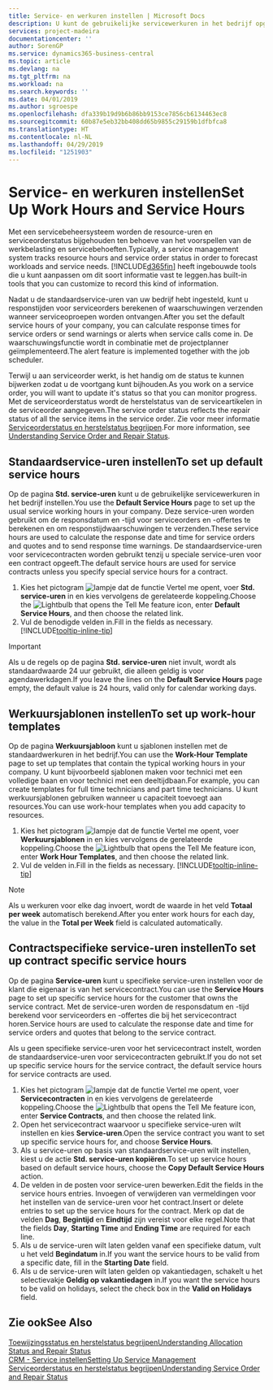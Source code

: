```yaml
---
title: Service- en werkuren instellen | Microsoft Docs
description: U kunt de gebruikelijke servicewerkuren in het bedrijf opgeven. Deze service-uren worden gebruikt om de responsdatum en -tijd voor serviceorders en -offertes te berekenen, en om responstijdwaarschuwingen te verzenden.
services: project-madeira
documentationcenter: ''
author: SorenGP
ms.service: dynamics365-business-central
ms.topic: article
ms.devlang: na
ms.tgt_pltfrm: na
ms.workload: na
ms.search.keywords: ''
ms.date: 04/01/2019
ms.author: sgroespe
ms.openlocfilehash: dfa339b19d9b6b86bb9153ce7856cb6134463ec8
ms.sourcegitcommit: 60b87e5eb32bb408dd65b9855c29159b1dfbfca8
ms.translationtype: HT
ms.contentlocale: nl-NL
ms.lasthandoff: 04/29/2019
ms.locfileid: "1251903"
---
```

# <a name="set-up-work-hours-and-service-hours"></a><span data-ttu-id="39a41-104">Service- en werkuren instellen</span><span class="sxs-lookup"><span data-stu-id="39a41-104">Set Up Work Hours and Service Hours</span></span>
<span data-ttu-id="39a41-105">Met een servicebeheersysteem worden de resource-uren en serviceorderstatus bijgehouden ten behoeve van het voorspellen van de werkbelasting en servicebehoeften.</span><span class="sxs-lookup"><span data-stu-id="39a41-105">Typically, a service management system tracks resource hours and service order status in order to forecast workloads and service needs.</span></span> [!INCLUDE[d365fin](includes/d365fin_md.md)] <span data-ttu-id="39a41-106">heeft ingebouwde tools die u kunt aanpassen om dit soort informatie vast te leggen.</span><span class="sxs-lookup"><span data-stu-id="39a41-106">has built-in tools that you can customize to record this kind of information.</span></span>  
  
<span data-ttu-id="39a41-107">Nadat u de standaardservice-uren van uw bedrijf hebt ingesteld, kunt u responstijden voor serviceorders berekenen of waarschuwingen verzenden wanneer serviceoproepen worden ontvangen.</span><span class="sxs-lookup"><span data-stu-id="39a41-107">After you set the default service hours of your company, you can calculate response times for service orders or send warnings or alerts when service calls come in.</span></span> <span data-ttu-id="39a41-108">De waarschuwingsfunctie wordt in combinatie met de projectplanner geïmplementeerd.</span><span class="sxs-lookup"><span data-stu-id="39a41-108">The alert feature is implemented together with the job scheduler.</span></span>   
  
<span data-ttu-id="39a41-109">Terwijl u aan serviceorder werkt, is het handig om de status te kunnen bijwerken zodat u de voortgang kunt bijhouden.</span><span class="sxs-lookup"><span data-stu-id="39a41-109">As you work on a service order, you will want to update it's status so that you can monitor progress.</span></span> <span data-ttu-id="39a41-110">Met de serviceorderstatus wordt de herstelstatus van de serviceartikelen in de serviceorder aangegeven.</span><span class="sxs-lookup"><span data-stu-id="39a41-110">The service order status reflects the repair status of all the service items in the service order.</span></span> <span data-ttu-id="39a41-111">Zie voor meer informatie [Serviceorderstatus en herstelstatus begrijpen](service-order-repair-status.md).</span><span class="sxs-lookup"><span data-stu-id="39a41-111">For more information, see [Understanding Service Order and Repair Status](service-order-repair-status.md).</span></span> 

## <a name="to-set-up-default-service-hours"></a><span data-ttu-id="39a41-112">Standaardservice-uren instellen</span><span class="sxs-lookup"><span data-stu-id="39a41-112">To set up default service hours</span></span>  
<span data-ttu-id="39a41-113">Op de pagina **Std. service-uren** kunt u de gebruikelijke servicewerkuren in het bedrijf instellen.</span><span class="sxs-lookup"><span data-stu-id="39a41-113">You use the **Default Service Hours** page to set up the usual service working hours in your company.</span></span> <span data-ttu-id="39a41-114">Deze service-uren worden gebruikt om de responsdatum en -tijd voor serviceorders en -offertes te berekenen en om responstijdwaarschuwingen te verzenden.</span><span class="sxs-lookup"><span data-stu-id="39a41-114">These service hours are used to calculate the response date and time for service orders and quotes and to send response time warnings.</span></span> <span data-ttu-id="39a41-115">De standaardservice-uren voor servicecontracten worden gebruikt tenzij u speciale service-uren voor een contract opgeeft.</span><span class="sxs-lookup"><span data-stu-id="39a41-115">The default service hours are used for service contracts unless you specify special service hours for a contract.</span></span>  
  
1. <span data-ttu-id="39a41-116">Kies het pictogram ![lampje dat de functie Vertel me opent](media/ui-search/search_small.png "Vertel me wat u wilt doen"), voer **Std. service-uren** in en kies vervolgens de gerelateerde koppeling.</span><span class="sxs-lookup"><span data-stu-id="39a41-116">Choose the ![Lightbulb that opens the Tell Me feature](media/ui-search/search_small.png "Tell me what you want to do") icon, enter **Default Service Hours**, and then choose the related link.</span></span>  
2. <span data-ttu-id="39a41-117">Vul de benodigde velden in.</span><span class="sxs-lookup"><span data-stu-id="39a41-117">Fill in the fields as necessary.</span></span> [!INCLUDE[tooltip-inline-tip](includes/tooltip-inline-tip_md.md)]  
  
> [!IMPORTANT]  
>  <span data-ttu-id="39a41-118">Als u de regels op de pagina **Std. service-uren** niet invult, wordt als standaardwaarde 24 uur gebruikt, die alleen geldig is voor agendawerkdagen.</span><span class="sxs-lookup"><span data-stu-id="39a41-118">If you leave the lines on the **Default Service Hours** page empty, the default value is 24 hours, valid only for calendar working days.</span></span>  
  
## <a name="to-set-up-work-hour-templates"></a><span data-ttu-id="39a41-119">Werkuursjablonen instellen</span><span class="sxs-lookup"><span data-stu-id="39a41-119">To set up work-hour templates</span></span>
<span data-ttu-id="39a41-120">Op de pagina **Werkuursjabloon** kunt u sjablonen instellen met de standaardwerkuren in het bedrijf.</span><span class="sxs-lookup"><span data-stu-id="39a41-120">You can use the **Work-Hour Template** page to set up templates that contain the typical working hours in your company.</span></span> <span data-ttu-id="39a41-121">U kunt bijvoorbeeld sjablonen maken voor technici met een volledige baan en voor technici met een deeltijdbaan.</span><span class="sxs-lookup"><span data-stu-id="39a41-121">For example, you can create templates for full time technicians and part time technicians.</span></span> <span data-ttu-id="39a41-122">U kunt werkuursjablonen gebruiken wanneer u capaciteit toevoegt aan resources.</span><span class="sxs-lookup"><span data-stu-id="39a41-122">You can use work-hour templates when you add capacity to resources.</span></span>  
  
1. <span data-ttu-id="39a41-123">Kies het pictogram ![lampje dat de functie Vertel me opent](media/ui-search/search_small.png "Vertel me wat u wilt doen"), voer **Werkuursjablonen** in en kies vervolgens de gerelateerde koppeling.</span><span class="sxs-lookup"><span data-stu-id="39a41-123">Choose the ![Lightbulb that opens the Tell Me feature](media/ui-search/search_small.png "Tell me what you want to do") icon, enter **Work Hour Templates**, and then choose the related link.</span></span>  
2. <span data-ttu-id="39a41-124">Vul de velden in.</span><span class="sxs-lookup"><span data-stu-id="39a41-124">Fill in the fields as necessary.</span></span> [!INCLUDE[tooltip-inline-tip](includes/tooltip-inline-tip_md.md)]  
  
> [!Note]
> <span data-ttu-id="39a41-125">Als u werkuren voor elke dag invoert, wordt de waarde in het veld **Totaal per week** automatisch berekend.</span><span class="sxs-lookup"><span data-stu-id="39a41-125">After you enter work hours for each day, the value in the **Total per Week** field is calculated automatically.</span></span>  

## <a name="to-set-up-contract-specific-service-hours"></a><span data-ttu-id="39a41-126">Contractspecifieke service-uren instellen</span><span class="sxs-lookup"><span data-stu-id="39a41-126">To set up contract specific service hours</span></span>  
<span data-ttu-id="39a41-127">Op de pagina **Service-uren** kunt u specifieke service-uren instellen voor de klant die eigenaar is van het servicecontract.</span><span class="sxs-lookup"><span data-stu-id="39a41-127">You can use the **Service Hours** page to set up specific service hours for the customer that owns the service contract.</span></span> <span data-ttu-id="39a41-128">Met de service-uren worden de responsdatum en -tijd berekend voor serviceorders en -offertes die bij het servicecontract horen.</span><span class="sxs-lookup"><span data-stu-id="39a41-128">Service hours are used to calculate the response date and time for service orders and quotes that belong to the service contract.</span></span>  
  
<span data-ttu-id="39a41-129">Als u geen specifieke service-uren voor het servicecontract instelt, worden de standaardservice-uren voor servicecontracten gebruikt.</span><span class="sxs-lookup"><span data-stu-id="39a41-129">If you do not set up specific service hours for the service contract, the default service hours for service contracts are used.</span></span>  
  
1. <span data-ttu-id="39a41-130">Kies het pictogram ![lampje dat de functie Vertel me opent](media/ui-search/search_small.png "Vertel me wat u wilt doen"), voer **Servicecontracten** in en kies vervolgens de gerelateerde koppeling.</span><span class="sxs-lookup"><span data-stu-id="39a41-130">Choose the ![Lightbulb that opens the Tell Me feature](media/ui-search/search_small.png "Tell me what you want to do") icon, enter **Service Contracts**, and then choose the related link.</span></span>  
2. <span data-ttu-id="39a41-131">Open het servicecontract waarvoor u specifieke service-uren wilt instellen en kies **Service-uren**.</span><span class="sxs-lookup"><span data-stu-id="39a41-131">Open the service contract you want to set up specific service hours for, and choose **Service Hours**.</span></span>  
4. <span data-ttu-id="39a41-132">Als u service-uren op basis van standaardservice-uren wilt instellen, kiest u de actie **Std. service-uren kopiëren**.</span><span class="sxs-lookup"><span data-stu-id="39a41-132">To set up service hours based on default service hours, choose the **Copy Default Service Hours** action.</span></span>  
5. <span data-ttu-id="39a41-133">De velden in de posten voor service-uren bewerken.</span><span class="sxs-lookup"><span data-stu-id="39a41-133">Edit the fields in the service hours entries.</span></span> <span data-ttu-id="39a41-134">Invoegen of verwijderen van vermeldingen voor het instellen van de service-uren voor het contract.</span><span class="sxs-lookup"><span data-stu-id="39a41-134">Insert or delete entries to set up the service hours for the contract.</span></span> <span data-ttu-id="39a41-135">Merk op dat de velden **Dag**, **Begintijd** en **Eindtijd** zijn vereist voor elke regel.</span><span class="sxs-lookup"><span data-stu-id="39a41-135">Note that the fields **Day**, **Starting Time** and **Ending Time** are required for each line.</span></span>  
6. <span data-ttu-id="39a41-136">Als u de service-uren wilt laten gelden vanaf een specifieke datum, vult u het veld **Begindatum** in.</span><span class="sxs-lookup"><span data-stu-id="39a41-136">If you want the service hours to be valid from a specific date, fill in the **Starting Date** field.</span></span>  
7. <span data-ttu-id="39a41-137">Als u de service-uren wilt laten gelden op vakantiedagen, schakelt u het selectievakje **Geldig op vakantiedagen** in.</span><span class="sxs-lookup"><span data-stu-id="39a41-137">If you want the service hours to be valid on holidays, select the check box in the **Valid on Holidays** field.</span></span>  

## <a name="see-also"></a><span data-ttu-id="39a41-138">Zie ook</span><span class="sxs-lookup"><span data-stu-id="39a41-138">See Also</span></span>  
[<span data-ttu-id="39a41-139">Toewijzingsstatus en herstelstatus begrijpen</span><span class="sxs-lookup"><span data-stu-id="39a41-139">Understanding Allocation Status and Repair Status</span></span>](service-allocation-status-and-repair-status.md)  
[<span data-ttu-id="39a41-140">CRM - Service instellen</span><span class="sxs-lookup"><span data-stu-id="39a41-140">Setting Up Service Management</span></span>](service-setup-service.md)  
[<span data-ttu-id="39a41-141">Serviceorderstatus en herstelstatus begrijpen</span><span class="sxs-lookup"><span data-stu-id="39a41-141">Understanding Service Order and Repair Status</span></span>](service-order-repair-status.md)  
